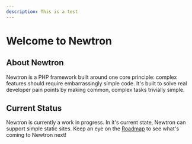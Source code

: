 ```yaml
---
description: This is a test
---
```


# Welcome to Newtron

## About Newtron

Newtron is a PHP framework built around one core principle: complex features should require embarrassingly simple code.
It's built to solve real developer pain points by making common, complex tasks trivially simple.

## Current Status

Newtron is currently a work in progress. In it's current state, Newtron can support simple static sites. Keep an eye on the [Roadmap](https://newtron.app/roadmap) to see what's coming to Newtron next!
